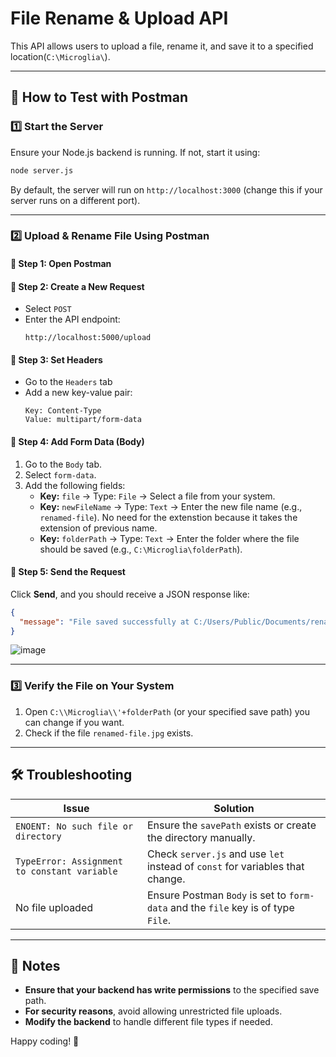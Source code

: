# File Rename & Upload API

This API allows users to upload a file, rename it, and save it to a specified location(`C:\Microglia\`).

---

## 🚀 How to Test with Postman

### 1️⃣ **Start the Server**
Ensure your Node.js backend is running. If not, start it using:
```sh
node server.js
```

By default, the server will run on `http://localhost:3000` (change this if your server runs on a different port).

---

### 2️⃣ **Upload & Rename File Using Postman**

#### **📌 Step 1: Open Postman**

#### **📌 Step 2: Create a New Request**
- Select `POST`
- Enter the API endpoint:  
  ```
  http://localhost:5000/upload
  ```

#### **📌 Step 3: Set Headers**
- Go to the `Headers` tab
- Add a new key-value pair:
  ```plaintext
  Key: Content-Type
  Value: multipart/form-data
  ```

#### **📌 Step 4: Add Form Data (Body)**
1. Go to the `Body` tab.
2. Select `form-data`.
3. Add the following fields:
   - **Key:** `file` → Type: `File` → Select a file from your system.
   - **Key:** `newFileName` → Type: `Text` → Enter the new file name (e.g., `renamed-file`). No need for the extenstion because it takes the extension of previous name.
   - **Key:** `folderPath` → Type: `Text` → Enter the folder where the file should be saved (e.g., `C:\Microglia\folderPath`).

#### **📌 Step 5: Send the Request**
Click **Send**, and you should receive a JSON response like:
```json
{
  "message": "File saved successfully at C:/Users/Public/Documents/renamed-file.jpg",
}
```
![image](https://github.com/user-attachments/assets/06eeecc5-ffaf-4d20-b3a0-331bf9928e9e)

---

### 3️⃣ **Verify the File on Your System**
1. Open `C:\\Microglia\\'+folderPath` (or your specified save path) you can change if you want.
2. Check if the file `renamed-file.jpg` exists.

---

## 🛠 Troubleshooting

| Issue | Solution |
|--------|------------|
| `ENOENT: No such file or directory` | Ensure the `savePath` exists or create the directory manually. |
| `TypeError: Assignment to constant variable` | Check `server.js` and use `let` instead of `const` for variables that change. |
| No file uploaded | Ensure Postman `Body` is set to `form-data` and the `file` key is of type `File`. |

---

## 🎯 Notes
- **Ensure that your backend has write permissions** to the specified save path.
- **For security reasons**, avoid allowing unrestricted file uploads.
- **Modify the backend** to handle different file types if needed.

Happy coding! 🚀

